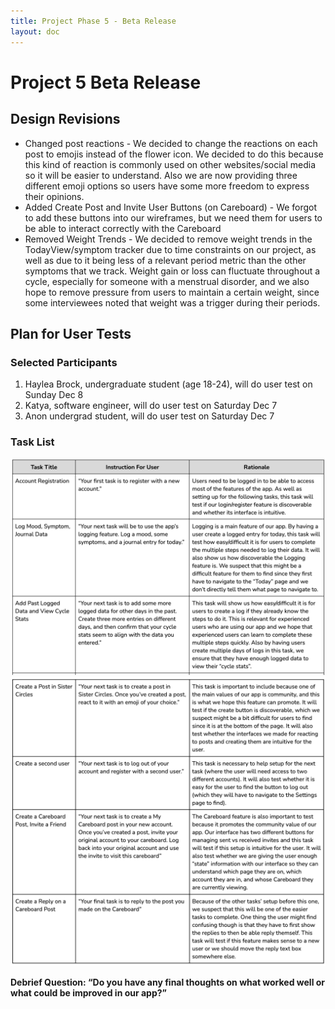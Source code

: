 ```yaml
---
title: Project Phase 5 - Beta Release
layout: doc
---
```


# Project 5 Beta Release

## Design Revisions

- Changed post reactions - We decided to change the reactions on each post to emojis instead of the flower icon. We decided to do this because this kind of reaction is commonly used on other websites/social media so it will be easier to understand. Also we are now providing three different emoji options so users have some more freedom to express their opinions.
- Added Create Post and Invite User Buttons (on Careboard) - We forgot to add these buttons into our wireframes, but we need them for users to be able to interact correctly with the Careboard
- Removed Weight Trends - We decided to remove weight trends in the TodayView/symptom tracker due to time constraints on our project, as well as due to it being less of a relevant period metric than the other symptoms that we track. Weight gain or loss can fluctuate throughout a cycle, especially for someone with a menstrual disorder, and we also hope to remove pressure from users to maintain a certain weight, since some interviewees noted that weight was a trigger during their periods.

## Plan for User Tests

### Selected Participants

1.  Haylea Brock, undergraduate student (age 18-24), will do user test on Sunday Dec 8
2.  Katya, software engineer, will do user test on Saturday Dec 7
3.  Anon undergrad student, will do user test on Saturday Dec 7

### Task List

<img src="/../assets/images/p5table1.png" alt="table"/>
<img src="/../assets/images/p5table2.png" alt="table2"/>

**Debrief Question: “Do you have any final thoughts on what worked well or what could be improved in our app?”**
